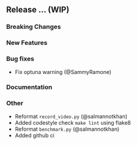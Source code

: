 ## Release ... (WIP)

### Breaking Changes

### New Features

### Bug fixes
- Fix optuna warning (@SammyRamone)

### Documentation

### Other
- Reformat `record_video.py` (@salmannotkhan)
- Added codestyle check `make lint` using flake8
- Reformat `benchmark.py` (@salmannotkhan)
- Added github ci
